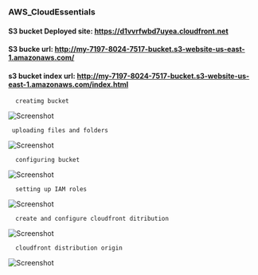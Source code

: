 ### AWS_CloudEssentials

#### S3 bucket Deployed site: https://d1vvrfwbd7uyea.cloudfront.net
#### S3 bucke url: http://my-7197-8024-7517-bucket.s3-website-us-east-1.amazonaws.com/
#### s3 bucket index url: http://my-7197-8024-7517-bucket.s3-website-us-east-1.amazonaws.com/index.html


      creatimg bucket

![Screenshot](https://github.com/danielmuthama/Deploy-Static_Website-in-Aws/blob/main/Pictures/Static%20deploment/picture-1.png?raw=true)

     uploading files and folders

![Screenshot](https://github.com/danielmuthama/Deploy-Static_Website-in-Aws/blob/main/Pictures/Static%20deploment/picture-2.png?raw=true)

      configuring bucket
      
![Screenshot](https://github.com/danielmuthama/Deploy-Static_Website-in-Aws/blob/main/Pictures/Static%20deploment/picture-3.png?raw=true)

      setting up IAM roles
      
![Screenshot](https://github.com/danielmuthama/Deploy-Static_Website-in-Aws/blob/main/Pictures/Static%20deploment/picture-4.png?raw=true)

      create and configure cloudfront ditribution
      
![Screenshot](https://github.com/danielmuthama/Deploy-Static_Website-in-Aws/blob/main/Pictures/Static%20deploment/picture-5.png?raw=true)

      cloudfront distribution origin
      
![Screenshot](https://github.com/danielmuthama/Deploy-Static_Website-in-Aws/blob/main/Pictures/Static%20deploment/picture-6.png?raw=true)


